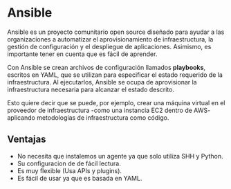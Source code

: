 # Ansible
Ansible es un proyecto comunitario open source diseñado para ayudar a las organizaciones a automatizar el aprovisionamiento de infraestructura, la gestión de configuración y el despliegue de aplicaciones. Asimismo, es importante tener en cuenta que es fácil de aprender.

Con Ansible se crean archivos de configuración llamados **playbooks**, escritos en YAML, que se utilizan para especificar el estado requerido de la infraestructura. Al ejecutarlos, Ansible se ocupa de aprovisionar la infraestructura necesaria para alcanzar el estado descrito.

Esto quiere decir que se puede, por ejemplo, crear una máquina virtual en el proveedor de infraestructura -como una instancia EC2 dentro de AWS- aplicando metodologías de infraestructura como código.

## Ventajas
- No necesita que instalemos un agente ya que solo utiliza SHH y Python.
- Su configuracion de de fácil lectura.
- Es muy flexible (Usa APIs y plugins).
- Es fácil de usar ya que es basada en YAML.